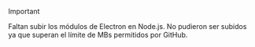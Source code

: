 >[!IMPORTANT]
> Faltan subir los módulos de Electron en Node.js. No pudieron ser subidos ya que superan el límite de MBs permitidos por GitHub.
